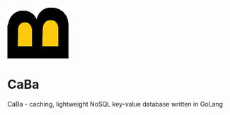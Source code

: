 <img src="caba_logo.png">


# CaBa

CaBa - caching, lightweight NoSQL key-value database written in GoLang
